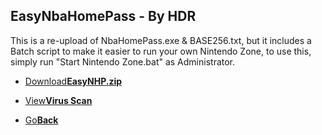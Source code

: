 ## EasyNbaHomePass - By HDR

This is a re-upload of NbaHomePass.exe & BASE256.txt, but it includes a Batch script to make it easier to run your own Nintendo Zone, to use this, simply run "Start Nintendo Zone.bat" as Administrator.

<onebutton>
  <ul>
    <li><a href="EasyNbaHomePass.zip">Download<strong>EasyNHP.zip</strong></a></li>
  </ul>
  <ul>
  <li><a href="https://www.virustotal.com/#/file/157148c11c485c8a88ae7211c389191a7b8503f0020fe2c1879f9a4ff2053872/detection">View<strong>Virus Scan</strong></a></li>
  </ul>
  
  
<ul>
            <li><a href="../">Go<strong>Back</strong></a></li>
          </ul>
</onebutton>
